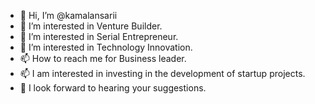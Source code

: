 - 👋 Hi, I’m @kamalansarii
- 👀 I’m interested in Venture Builder.
- 🌱 I’m interested in ‎Serial Entrepreneur.
- 💞️ I’m interested in Technology Innovation.
- 📫 How to reach me for Business leader.
- 📫 I am interested in investing in the development of startup projects.
- 👋 I look forward to hearing your suggestions.

